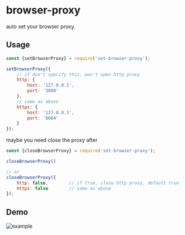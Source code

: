 # browser-proxy

auto set your browser proxy.

## Usage

```js
const {setBrowserProxy} = require('set-browser-proxy');

setBrowserProxy({
    // if don't specify this, won't open http proxy
    http: {
        host: '127.0.0.1',
        port: '3000'
    },
    // same as above
    https: {
        host: '127.0.0.3',
        port: '8084'
    }
});
```

maybe you need close the proxy after

```js
const {closeBrowserProxy} = require('set-browser-proxy');

closeBrowserProxy()

// or
closeBrowserProxy({
    http: false,        // if true, close http proxy, default true
    https: false        // same as above
});
```

## Demo

![example](https://haitao.nos.netease.com/ddc46b78-1039-40f0-bf1f-91a06bbb3dc2_652_506.jpg)